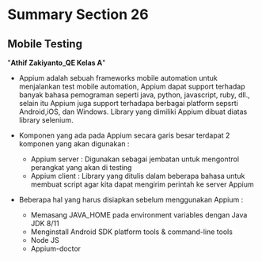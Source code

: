 # Summary Section 26
## Mobile Testing
"**Athif Zakiyanto_QE Kelas A**"

- Appium adalah sebuah frameworks mobile automation untuk menjalankan test mobile automation, Appium dapat support terhadap banyak bahasa pemograman seperti java, python, javascript, ruby, dll., selain itu Appium juga support terhadapa berbagai platform sepsrti Android,iOS, dan Windows. Library yang dimiliki Appium dibuat diatas library selenium.
  
- Komponen yang ada pada Appium secara garis besar terdapat 2 komponen yang akan digunakan :
  * Appium server : Digunakan sebagai jembatan untuk mengontrol perangkat yang akan di testing
  * Appium client : Library yang ditulis dalam beberapa bahasa untuk membuat script agar kita dapat mengirim perintah ke server Appium

- Beberapa hal yang harus disiapkan sebelum menggunakan Appium :
  * Memasang JAVA_HOME pada environment variables dengan Java JDK 8/11 
  * Menginstall Android SDK platform tools & command-line tools
  * Node JS
  * Appium-doctor
